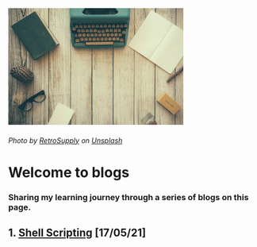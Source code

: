 <img src="./assets/main.jpg" width=70% height=70%>

###### Photo by <a href="https://unsplash.com/@retrosupply?utm_source=unsplash&utm_medium=referral&utm_content=creditCopyText">RetroSupply</a> on <a href="https://unsplash.com/s/photos/blogs?utm_source=unsplash&utm_medium=referral&utm_content=creditCopyText">Unsplash</a>
  
# **Welcome to blogs**

### Sharing my learning journey through a series of blogs on this page.


## **1. [Shell Scripting](shell_blog.md)** [17/05/21]


